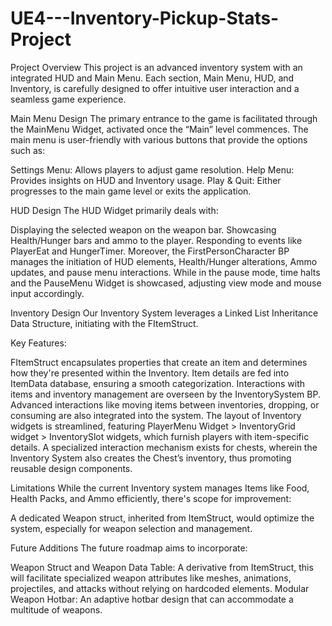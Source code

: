 # UE4---Inventory-Pickup-Stats-Project

Project Overview
This project is an advanced inventory system with an integrated HUD and Main Menu. Each section, Main Menu, HUD, and Inventory, is carefully designed to offer intuitive user interaction and a seamless game experience.

Main Menu Design
The primary entrance to the game is facilitated through the MainMenu Widget, activated once the “Main” level commences. The main menu is user-friendly with various buttons that provide the options such as:

Settings Menu: Allows players to adjust game resolution.
Help Menu: Provides insights on HUD and Inventory usage.
Play & Quit: Either progresses to the main game level or exits the application.


HUD Design
The HUD Widget primarily deals with:

Displaying the selected weapon on the weapon bar.
Showcasing Health/Hunger bars and ammo to the player.
Responding to events like PlayerEat and HungerTimer.
Moreover, the FirstPersonCharacter BP manages the initiation of HUD elements, Health/Hunger alterations, Ammo updates, and pause menu interactions. While in the pause mode, time halts and the PauseMenu Widget is showcased, adjusting view mode and mouse input accordingly.


Inventory Design
Our Inventory System leverages a Linked List Inheritance Data Structure, initiating with the FItemStruct.


Key Features:

FItemStruct encapsulates properties that create an item and determines how they're presented within the Inventory.
Item details are fed into ItemData database, ensuring a smooth categorization.
Interactions with items and inventory management are overseen by the InventorySystem BP.
Advanced interactions like moving items between inventories, dropping, or consuming are also integrated into the system.
The layout of Inventory widgets is streamlined, featuring PlayerMenu Widget > InventoryGrid widget > InventorySlot widgets, which furnish players with item-specific details.
A specialized interaction mechanism exists for chests, wherein the Inventory System also creates the Chest’s inventory, thus promoting reusable design components.


Limitations
While the current Inventory system manages Items like Food, Health Packs, and Ammo efficiently, there's scope for improvement:

A dedicated Weapon struct, inherited from ItemStruct, would optimize the system, especially for weapon selection and management.


Future Additions
The future roadmap aims to incorporate:

Weapon Struct and Weapon Data Table: A derivative from ItemStruct, this will facilitate specialized weapon attributes like meshes, animations, projectiles, and attacks without relying on hardcoded elements.
Modular Weapon Hotbar: An adaptive hotbar design that can accommodate a multitude of weapons.
